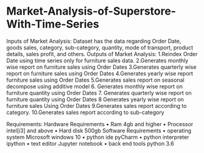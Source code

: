 # Market-Analysis-of-Superstore-With-Time-Series
 Inputs of Market Analysis:
Dataset has the data regarding Order Date, goods sales, category, sub-category, quantity, mode of transport, product details, sales profit, and others.
           Outputs of Market Analysis:
        1.Reindex Order Date using time series only for furniture sales data.
         2.Generates monthly wise report on furniture sales using Order Dates 
         3.Generates quarterly wise report on furniture sales using Order Dates 
         4.Generates yearly wise report furniture sales using Order Dates
         5.Generates sales report on seasonal decompose using additive model
         6. Generates monthly wise report on furniture quantity using Order Dates
         7. Generates quarterly wise report on furniture quantity using Order Dates 
         8 Generates yearly wise report on furniture sales Using Order Dates
         9.Generates sales report according to category.
         10.Generates sales report according to sub-category

Requirements:
    Hardware Requirements
•	Ram 4gb and higher
•	Processor intel[i3] and above
•	Hard disk 500gb
    Software Requirements
•	operating system Microsoft windows 10
•	python ide pyCharm
•	python interpreter ipython
•	text editor Jupyter notebook
•	back end tools python 3.6

